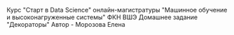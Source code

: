 Курс "Старт в Data Science" онлайн-магистратуры "Машинное обучение и высоконагруженные системы" ФКН ВШЭ 
Домашнее задание "Декораторы"
Автор - Морозова Елена

